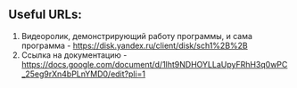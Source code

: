 ## Useful URLs:
1. Видеоролик, демонстрирующий работу программы, и сама программа - https://disk.yandex.ru/client/disk/sch1%2B%2B
2. Ссылка на документацию - https://docs.google.com/document/d/1lht9NDHOYLLaUpyFRhH3q0wPC_25eg9rXn4bPLnYMD0/edit?pli=1
